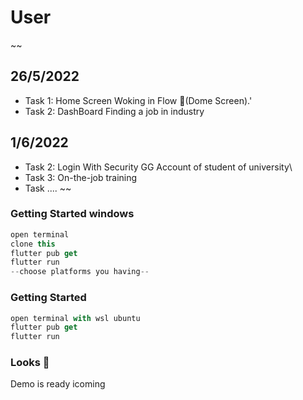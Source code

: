 # User

~~
## 26/5/2022
* Task 1: Home Screen Woking in Flow 🚀(Dome Screen).'
* Task 2: DashBoard Finding a job in industry
## 1/6/2022
* Task 2: Login With Security GG Account of student of university\\
* Task 3: On-the-job training
* Task ....
~~

### Getting Started windows

```dart
open terminal 
clone this
flutter pub get
flutter run 
--choose platforms you having--
```
### Getting Started

```dart
open terminal with wsl ubuntu
flutter pub get
flutter run
```

### Looks 👀

Demo is ready icoming

